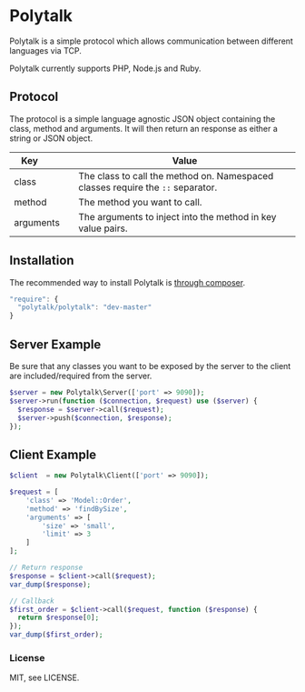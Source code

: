 # Polytalk

Polytalk is a simple protocol which allows communication between different languages via TCP.

Polytalk currently supports PHP, Node.js and Ruby.

## Protocol

The protocol is a simple language agnostic JSON object containing the class, method and arguments. It will then return an response as either a string or JSON object.

Key          | Value
------------ | ------------- 
class        | The class to call the method on. Namespaced classes require the `::` separator.
method       | The method you want to call.
arguments    | The arguments to inject into the method in key value pairs.

## Installation

The recommended way to install Polytalk is [through composer](http://getcomposer.org/).

```javascript
"require": {
  "polytalk/polytalk": "dev-master"
}
```
    
## Server Example

Be sure that any classes you want to be exposed by the server to the client are included/required from the server.

```php
$server = new Polytalk\Server(['port' => 9090]);
$server->run(function ($connection, $request) use ($server) {
  $response = $server->call($request);
  $server->push($connection, $response);
});
```

## Client Example
	
```php
$client  = new Polytalk\Client(['port' => 9090]);

$request = [
    'class' => 'Model::Order',
    'method' => 'findBySize',
    'arguments' => [
        'size' => 'small',
        'limit' => 3
    ]
];

// Return response
$response = $client->call($request);
var_dump($response);

// Callback
$first_order = $client->call($request, function ($response) {
  return $response[0];
});
var_dump($first_order);
```

### License

MIT, see LICENSE.